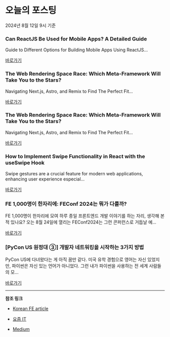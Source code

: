 # 오늘의 포스팅 
2024년 8월 12일 9시 기준 

### Can ReactJS Be Used for Mobile Apps? A Detailed Guide 

 Guide to Different Options for Building Mobile Apps Using ReactJS... 

 [바로가기](https://medium.com/m/signin?actionUrl=https%3A%2F%2Fmedium.com%2F_%2Fbookmark%2Fp%2F400155b40f3f&operation=register&redirect=https%3A%2F%2Fmedium.com%2F%40partharoylive%2Fbuilding-mobile-apps-using-reactjs-400155b40f3f&source=---------0-84----------reactjs------bookmark_preview----3265c227_7212_492c_a027_4c9aaf5936d5-------) 

### The Web Rendering Space Race: Which Meta-Framework Will Take You to the Stars? 

 Navigating Next.js, Astro, and Remix to Find The Perfect Fit... 

 [바로가기](https://medium.com/m/signin?actionUrl=https%3A%2F%2Fmedium.com%2F_%2Fbookmark%2Fp%2Fc1e4be5ce36f&operation=register&redirect=https%3A%2F%2Fmedium.com%2Fekino-france%2Fthe-web-rendering-space-race-which-framework-will-take-you-to-the-stars-c1e4be5ce36f&source=---------0-84----------nextjs------bookmark_preview----65eb065f_707f_42bd_ae99_b1545ce6b929-------) 

### The Web Rendering Space Race: Which Meta-Framework Will Take You to the Stars? 

 Navigating Next.js, Astro, and Remix to Find The Perfect Fit... 

 [바로가기](https://medium.com/m/signin?actionUrl=https%3A%2F%2Fmedium.com%2F_%2Fbookmark%2Fp%2Fc1e4be5ce36f&operation=register&redirect=https%3A%2F%2Fmedium.com%2Fekino-france%2Fthe-web-rendering-space-race-which-framework-will-take-you-to-the-stars-c1e4be5ce36f&source=---------0-84----------front_end_development------bookmark_preview----362c10b3_9de1_4120_b0fd_2cdca7d974dc-------) 

### How to Implement Swipe Functionality in React with the useSwipe Hook 

 Swipe gestures are a crucial feature for modern web applications, enhancing user experience especial... 

 [바로가기](https://medium.com/m/signin?actionUrl=https%3A%2F%2Fmedium.com%2F_%2Fbookmark%2Fp%2F5ead46025370&operation=register&redirect=https%3A%2F%2Fmedium.com%2F%40serhanelmali%2Fhow-to-implement-swipe-functionality-in-react-with-the-useswipe-hook-5ead46025370&source=---------0-84----------react------bookmark_preview----edc7bce3_f77d_49fe_862f_77aec6889414-------) 

### FE 1,000명이 한자리에: FEConf 2024는 뭐가 다를까? 

 FE 1,000명이 한자리에 모여 하루 종일 프론트엔드 개발 이야기를 하는 자리, 생각해 본 적 있나요? 오는 8월 24일에 열리는 FEConf2024는 그런 콘퍼런스로 거듭날 예... 

 [바로가기](https://yozm.wishket.com/magazine/detail/2711/) 

### [PyCon US 원정대 ③] 개발자 네트워킹을 시작하는 3가지 방법 

 PyCon US에 다녀왔다는 게 아직 꿈만 같다. 미국 유학 경험으로 영어는 자신 있었지만, 파이썬은 자신 있는 언어가 아니었다. 그런 내가 파이썬을 사용하는 전 세계 사람들의 모... 

 [바로가기](https://yozm.wishket.com/magazine/detail/2709/) 

---

**참조 링크**

- [Korean FE article](https://kofearticle.substack.com) 

- [요즘 IT](https://yozm.wishket.com/magazine) 

- [Medium](https://medium.com) 

